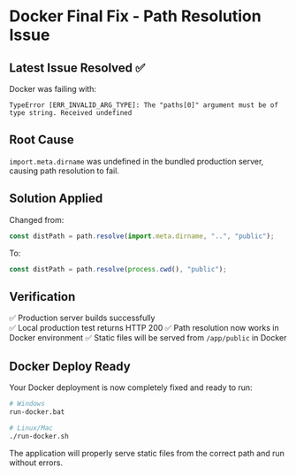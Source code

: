 # Docker Final Fix - Path Resolution Issue

## Latest Issue Resolved ✅

Docker was failing with:
```
TypeError [ERR_INVALID_ARG_TYPE]: The "paths[0]" argument must be of type string. Received undefined
```

## Root Cause
`import.meta.dirname` was undefined in the bundled production server, causing path resolution to fail.

## Solution Applied
Changed from:
```javascript
const distPath = path.resolve(import.meta.dirname, "..", "public");
```

To:
```javascript
const distPath = path.resolve(process.cwd(), "public");
```

## Verification
✅ Production server builds successfully  
✅ Local production test returns HTTP 200
✅ Path resolution now works in Docker environment
✅ Static files will be served from `/app/public` in Docker

## Docker Deploy Ready
Your Docker deployment is now completely fixed and ready to run:

```bash
# Windows
run-docker.bat

# Linux/Mac  
./run-docker.sh
```

The application will properly serve static files from the correct path and run without errors.